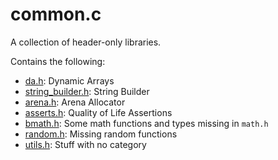 # common.c

A collection of header-only libraries.

Contains the following:
- [da.h](./src/da.h): Dynamic Arrays
- [string_builder.h](./src/string_builder.h): String Builder
- [arena.h](./src/arena.h): Arena Allocator
- [asserts.h](./src/asserts.h): Quality of Life Assertions
- [bmath.h](./src/bmath.h): Some math functions and types missing in `math.h`
- [random.h](./src/random.h): Missing random functions
- [utils.h](./src/utils.h): Stuff with no category
